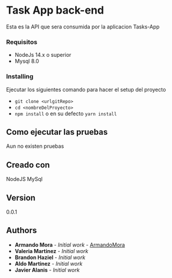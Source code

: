 # Task App back-end

Esta es la API que sera consumida por la aplicacion Tasks-App

### Requisitos

- NodeJs 14.x o superior
- Mysql 8.0 

### Installing
Ejecutar los siguientes comando para hacer el setup del proyecto

- ```git clone <urlgitRepo> ```
- ``cd <nombreDelProyecto>``
- ```npm install``` o en su defecto ```yarn install```

## Como ejecutar las pruebas
Aun no existen pruebas

## Creado con
NodeJS
MySql

## Version
0.0.1

## Authors
* **Armando Mora** - *Initial work* - [ArmandoMora](https://github.com/ArmandoMoraValles)
* **Valeria Martinez** - *Initial work* 
* **Brandon Haziel** - *Initial work* 
* **Aldo Martinez** - *Initial work* 
* **Javier Alanis** - *Initial work*